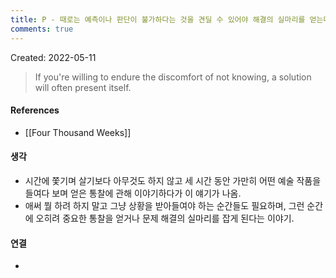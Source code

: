 ```yaml
---
title: P - 때로는 예측이나 판단이 불가하다는 것을 견딜 수 있어야 해결의 실마리를 얻는다
comments: true
---
```


Created: 2022-05-11

>If you're willing to endure the discomfort of not knowing, a solution will often present itself.

#### References
- [[Four Thousand Weeks]]

#### 생각
- 시간에 쫓기며 살기보다 아무것도 하지 않고 세 시간 동안 가만히 어떤 예술 작품을 들여다 보며 얻은 통찰에 관해 이야기하다가 이 얘기가 나옴. 
- 애써 뭘 하려 하지 말고 그냥 상황을 받아들여야 하는 순간들도 필요하며, 그런 순간에 오히려 중요한 통찰을 얻거나 문제 해결의 실마리를 잡게 된다는 이야기.

#### 연결
- 